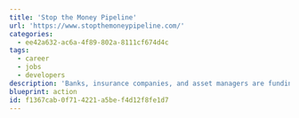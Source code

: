 ```yaml
---
title: 'Stop the Money Pipeline'
url: 'https://www.stopthemoneypipeline.com/'
categories:
  - ee42a632-ac6a-4f89-802a-8111cf674d4c
tags:
  - career
  - jobs
  - developers
description: 'Banks, insurance companies, and asset managers are funding, insuring and investing in the climate crisis. Stopping this money pipeline is one of the most important ways we can address the climate emergency.'
blueprint: action
id: f1367cab-0f71-4221-a5be-f4d12f8fe1d7
---
```

